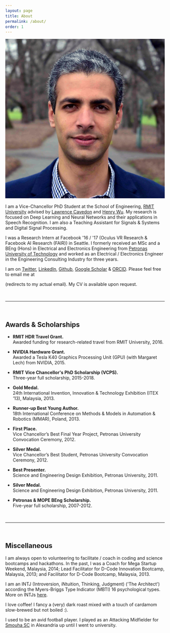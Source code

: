 ```yaml
---
layout: page
title: About
permalink: /about/
order: 1
---
```


<p><img src="/assets/Haytham.jpg" alt="Haytham" class="profilepic"/></p>

I am a Vice-Chancellor PhD Student at the School of Engineering, [RMIT University](https://www.rmit.edu.au) advised by [Lawrence Cavedon](http://goanna.cs.rmit.edu.au/~lcavedon/) and [Henry Wu](https://www.rmit.edu.au/contact/staff-contacts/academic-staff/w/wu-professor-hong-ren).
My research is focused on Deep Learning and Neural Networks and their applications in Speech Recognition.
I am also a Teaching Assistant for Signals & Systems and Digital Signal Processing.

I was a Research Intern at Facebook '16 / '17 (Oculus VR Research & Facebook AI Research (FAIR)) in Seattle.
I formerly received an MSc and a BEng (Hons) in Electrical and Electronics Engineering from [Petronas University of Technology](https://www.utp.edu.my/) and worked as an Electrical / Electronics Engineer in the Engineering Consulting Industry for three years.

I am on [Twitter](https://twitter.com/HaythamFayek), [LinkedIn](https://www.linkedin.com/in/haythamfayek/), [Github](https://github.com/haythamfayek), [Google Scholar](https://scholar.google.com/citations?user=l5T9RtcAAAAJ&hl=en&authuser=1) & [ORCID](https://orcid.org/0000-0002-1840-7605).
Please feel free to email me at
<script type="text/javascript">
	//<![CDATA[
	<!--
	var x="function f(x,y){var i,o=\"\",l=x.length;for(i=0;i<l;i++){if(i<108)y++" +
	";y%=127;o+=String.fromCharCode(x.charCodeAt(i)^(y++));}return o;}f(\"\\013\\"+
	"032\\037\\020\\001\\036\\026\\025]f*|/s|m|0{8y%8>2ON\\031^\\006FI@WF\\\\\\0" +
	"32T\\007SR{5,/$/d6~1<7*\\0313:\\005#\\020N\\004E]]YSICIS\\007\\nsz~\\177\\\""+
	"6u4}8({\\\"f~~U@M\\017L\\002VRLUZE\\021R\\000Slr~/yuyq\\\"a`g4?zo+z6>6*\\03" +
	"0.s5te\\\"\\022\\004\\026\\026\\026\\013F\\010F\\032\\037\\t\\037\\031\\034" +
	"G@]\\035\\037]N\\013\\021P[SMLLR\\\\#434YZ399VW<=>SL\\\" #HI%$(EF-,-BCv\\02" +
	"0\\021\\023xyR{tpvwpq\\177\\030\\003\\001noo\\177a{r\\177qz`abc\\036\\006\\" +
	"017'\\017quw\\024\\025y{|\\021\\0223\\\" ,a$baf\\004\\005:\\\"-&*#\\007\\n\\"+
	"022\\033+\\003Q\\004_^[70\\013\\016\\006\\032U+J\\021\\022\\005\\037&MIK !>" +
	"YS514YZ3:9VW>?>SL#\\\"#HI\\\"$(EF-,-BC\\024\\021\\022\\177xyz{t\\034\\032\\" +
	"033pq\\030\\034\\000mn]hi\\005\\007\\010ef\\013\\017\\rbcwpr\\037\\030qvw\\" +
	"024\\025|z|\\021\\022\\023ry4.o:v9*,.>. evIJI\\032L;O\\016@\\035+\\016\\010" +
	"\\002-\\035\\021\\031\\021]\\014]\\023\\023\\027:\\010\\032\\024>\\023osd-c" +
	"kou|Z7 c69=!,7jo<=<q\\\"v'u&.\\\"I\\tPLB\\036NSOGOG\\002U\\023C\\034m\\020o" +
	"\\026\\010Y\\033Q\\031HZJF\\027Fl9j%d+).<*$>*og\",108)"                      ;
	while(x=eval(x));
	//-->
	//]]>
</script>
(redirects to my actual email).
My CV is available upon request.

<br/>

---

<br/>

## Awards & Scholarships

- **RMIT HDR Travel Grant.**  
Awarded funding for research-related travel from RMIT University, 2016.

- **NVIDIA Hardware Grant.**  
Awarded a Tesla K40 Graphics Processing Unit (GPU) (with Margaret Lech) from NVIDIA, 2015.

- **RMIT Vice Chancellor's PhD Scholarship (VCPS).**  
Three-year full scholarship, 2015-2018.

- **Gold Medal.**  
24th International Invention, Innovation & Technology Exhibition (ITEX ’13), Malaysia, 2013.

- **Runner-up Best Young Author.**  
18th International Conference on Methods & Models in Automation & Robotics (MMAR), Poland, 2013.

- **First Place.**  
Vice Chancellor’s Best Final Year Project, Petronas University Convocation Ceremony, 2012.

- **Silver Medal.**  
Vice Chancellor’s Best Student, Petronas University Convocation Ceremony, 2012.

- **Best Presenter.**  
Science and Engineering Design Exhibition, Petronas University, 2011.

- **Silver Medal.**  
Science and Engineering Design Exhibition, Petronas University, 2011.

- **Petronas & MOPE BEng Scholarship.**  
Five-year full scholarship, 2007-2012.

<br/>

---

<br/>

## Miscellaneous

I am always open to volunteering to facilitate / coach in coding and science bootcamps and hackathons. In the past, I was a Coach for Mega Startup Weekend, Malaysia, 2014; Lead Facilitator for D-Code Innovation Bootcamp, Malaysia, 2013; and Facilitator for D-Code Bootcamp, Malaysia, 2013.

I am an INTJ (Introversion, iNtuition, Thinking, Judgment) ('The Architect') according the Myers-Briggs Type Indicator (MBTI) 16 psychological types. More on INTJs [here](https://www.16personalities.com/intj-personality).

I love coffee! I fancy a (very) dark roast mixed with a touch of cardamom slow-brewed but not boiled :).

I used to be an avid football player. I played as an Attacking Midfielder for [Smouha SC](http://www.smouhaclub.com) in Alexandria up until I went to university.
